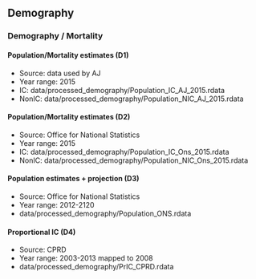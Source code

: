 ## Demography

### Demography / Mortality


#### Population/Mortality estimates (D1)
- Source: data used by AJ
- Year range: 2015
- IC: data/processed_demography/Population_IC_AJ_2015.rdata
- NonIC: data/processed_demography/Population_NIC_AJ_2015.rdata


#### Population/Mortality estimates (D2)
- Source: Office for National Statistics
- Year range: 2015
- IC: data/processed_demography/Population_IC_Ons_2015.rdata
- NonIC: data/processed_demography/Population_NIC_Ons_2015.rdata


#### Population estimates + projection (D3)
- Source: Office for National Statistics
- Year range: 2012-2120
- data/processed_demography/Population_ONS.rdata


#### Proportional IC (D4)
- Source: CPRD
- Year range: 2003-2013 mapped to 2008
- data/processed_demography/PrIC_CPRD.rdata

